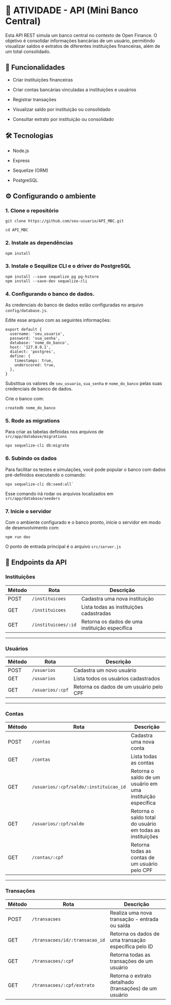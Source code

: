 # 🏦  **ATIVIDADE - API (Mini Banco Central)**
Esta API REST simula um banco central no contexto de Open Finance. O objetivo é consolidar informações bancárias de um usuário, permitindo visualizar saldos e extratos de diferentes instituições financeiras, além de um total consolidado.

## 🚀 **Funcionalidades**
- Criar instituições financeiras

- Criar contas bancárias vinculadas a instituições e usuários

- Registrar transações

- Visualizar saldo por instituição ou consolidado

- Consultar extrato por instituição ou consolidado

## 🛠️ **Tecnologias**

- Node.js

- Express

- Sequelize (ORM)

- PostgreSQL

## ⚙️ **Configurando o ambiente**
  
### 1. Clone o repositório
````
git clone https://github.com/seu-usuario/API_MBC.git

cd API_MBC

````

### 2. Instale as dependências

````
npm install
````

### 3. Instale o Sequilize CLI e o driver do PostgreSQL

````
npm install --save sequelize pg pg-hstore
npm install --save-dev sequelize-cli
````

### 4. Configurando o banco de dados.
As credenciais do banco de dados estão configuradas no arquivo `config/database.js`. 

Edite esse arquivo com as seguintes informações:
````
export default {
  username: 'seu_usuario',
  password: 'sua_senha',
  database: 'nome_do_banco',
  host: '127.0.0.1',
  dialect: 'postgres',
  define: {
    timestamps: true,
    underscored: true,
  },
}
````
Substitua os valores de `seu_usuario`, `sua_senha` e `nome_do_banco` pelas suas credenciais de banco de dados.

Crie o banco com:

````
createdb nome_do_banco
````

### 5. Rode as migrations

Para criar as tabelas definidas nos arquivos de `src/app/database/migrations`

````
npx sequelize-cli db:migrate
````

### 6. Subindo os dados
Para facilitar os testes e simulações, você pode popular o banco com dados pré-definidos executando o comando:

````
npx sequelize-cli db:seed:all`
````
Esse comando irá rodar os arquivos localizados em `src/app/database/seeders`

### 7. Inicie o servidor
Com o ambiente configurado e o banco pronto, inicie o servidor em modo de desenvolvimento com:
````
npm run dev
````
O ponto de entrada principal é o arquivo `src/server.js`

## 📌 **Endpoints da API**


### Instituições

| Método | Rota                         | Descrição                                      |
|--------|------------------------------|------------------------------------------------|
| POST   | `/instituicoes`             | Cadastra uma nova instituição                  |
| GET    | `/instituicoes`             | Lista todas as instituições cadastradas        |
| GET    | `/instituicoes/:id`         | Retorna os dados de uma instituição específica |

---

### Usuários

| Método | Rota                  | Descrição                              |
|--------|-----------------------|----------------------------------------|
| POST   | `/usuarios`          | Cadastra um novo usuário               |
| GET    | `/usuarios`          | Lista todos os usuários cadastrados    |
| GET    | `/usuarios/:cpf`     | Retorna os dados de um usuário pelo CPF|

---

### Contas

| Método | Rota                                                       | Descrição                                                                 |
|--------|------------------------------------------------------------|---------------------------------------------------------------------------|
| POST   | `/contas`                                                 | Cadastra uma nova conta                                                   |
| GET    | `/contas`                                                 | Lista todas as contas                                                     |
| GET    | `/usuarios/:cpf/saldo/:instituicao_id`                    | Retorna o saldo de um usuário em uma instituição específica              |
| GET    | `/usuarios/:cpf/saldo`                                    | Retorna o saldo total do usuário em todas as instituições                |
| GET    | `/contas/:cpf`                                            | Retorna todas as contas de um usuário pelo CPF                           |

---

### **Transações**

| Método | Rota                                             | Descrição                                                       |
|--------|--------------------------------------------------|-----------------------------------------------------------------|
| POST   | `/transacoes`                                   | Realiza uma nova transação - entrada ou saída              |
| GET    | `/transacoes/id/:transacao_id`                  | Retorna os dados de uma transação específica pelo ID           |
| GET    | `/transacoes/:cpf`                              | Retorna todas as transações de um usuário                      |
| GET    | `/transacoes/:cpf/extrato`                      | Retorna o extrato detalhado (transações) de um usuário         |
